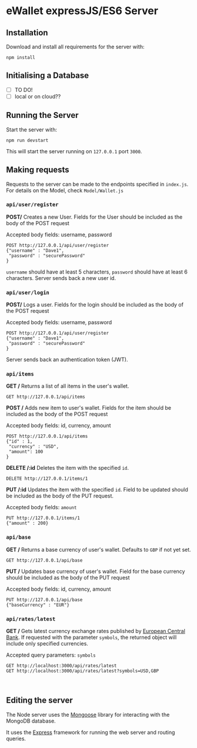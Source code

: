 # eWallet expressJS/ES6 Server

## Installation

Download and install all requirements for the server with:

```
npm install
```

## Initialising a Database

- [ ] TO DO! 
- [ ] local or on cloud??

## Running the Server

Start the server with:

```
npm run devstart
```

This will start the server running on `127.0.0.1` port `3000`.



## Making requests

Requests to the server can be made to the endpoints specified in `index.js`. For details on the Model, check `Model/Wallet.js`

### `api/user/register`
**POST/**
Creates a new User. Fields for the User should be included as the body of the POST request

Accepted body fields: username, password
```
POST http://127.0.0.1/api/user/register
{"username" : "Dave1",
 "password" : "securePassword"
}
```
`username` should have at least 5 characters, `password` should have at least 6 characters.
Server sends back a new user id. 

### `api/user/login`
**POST/**
Logs a user. Fields for the login should be included as the body of the POST request

Accepted body fields: username, password
```
POST http://127.0.0.1/api/user/register
{"username" : "Dave1",
 "password" : "securePassword"
}
```
Server sends back an authentication token (JWT).

### `api/items`
**GET /**
Returns a list of all items in the user's wallet.
```
GET http://127.0.0.1/api/items
```

**POST /**
Adds new item to user's wallet. Fields for the item should be included as the body of the POST request

Accepted body fields: id, currency, amount
```
POST http://127.0.0.1/api/items
{"id" : 1,
 "currency" : "USD",
 "amount": 100
}
```

**DELETE /:id**
Deletes the item with the specified `id`.

```
DELETE http://127.0.0.1/items/1
```

**PUT /:id**
Updates the item with the specified `id`. Field to be updated should be included as the body of the PUT request.

Accepted body fields: `amount`

```
PUT http://127.0.0.1/items/1
{"amount" : 200}
```

### `api/base`
**GET /**
Returns a base currency of user's wallet.
Defaults to `GBP` if not yet set.
```
GET http://127.0.0.1/api/base
```

**PUT /**
Updates base currency of user's wallet. Field for the base currency should be included as the body of the PUT request

Accepted body fields: id, currency, amount
```
PUT http://127.0.0.1/api/base
{"baseCurrency" : "EUR"}
```

### `api/rates/latest`
**GET /**
Gets latest currency exchange rates published by [European Central Bank](https://www.ecb.europa.eu/stats/policy_and_exchange_rates/euro_reference_exchange_rates/html/index.en.html).
If requested with the parameter `symbols`, the returned object will include only specified currencies.

Accepted query parameters: `symbols`

```
GET http://localhost:3000/api/rates/latest
GET http://localhost:3000/api/rates/latest?symbols=USD,GBP
```

<br>

## Editing the server

The Node server uses the [Mongoose](https://mongoosejs.com/docs/guide.html) library for interacting with the MongoDB database.

It uses the [Express](https://expressjs.com/) framework for running the web server and routing queries.

